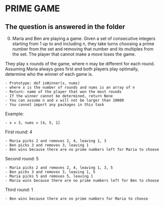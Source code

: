 # PRIME GAME

## The question is answered in the folder
0. Maria and Ben are playing a game. Given a set of consecutive integers starting from 1 up to and including n, they take turns choosing a prime number from the set and removing that number and its multiples from the set. The player that cannot make a move loses the game.

They play x rounds of the game, where n may be different for each round. Assuming Maria always goes first and both players play optimally, determine who the winner of each game is.

	- Prototype: def isWinner(x, nums)
	- where x is the number of rounds and nums is an array of n
	- Return: name of the player that won the most rounds
	- If the winner cannot be determined, return None
	- You can assume n and x will not be larger than 10000
	- You cannot import any packages in this task

Example:

	- x = 3, nums = [4, 5, 1]

First round: 4

	- Maria picks 2 and removes 2, 4, leaving 1, 3
	- Ben picks 3 and removes 3, leaving 1
	- Ben wins because there are no prime numbers left for Maria to choose

Second round: 5

	- Maria picks 2 and removes 2, 4, leaving 1, 3, 5
	- Ben picks 3 and removes 3, leaving 1, 5
	- Maria picks 5 and removes 5, leaving 1
	- Maria wins because there are no prime numbers left for Ben to choose

Third round: 1

	- Ben wins because there are no prime numbers for Maria to choose
